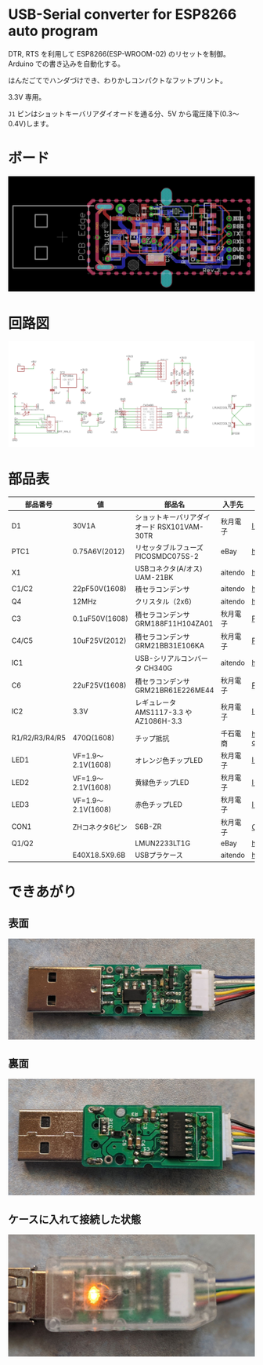 # USB-Serial converter for ESP8266 auto program

DTR, RTS を利用して ESP8266(ESP-WROOM-02) のリセットを制御。Arduino での書き込みを自動化する。

はんだごてでハンダづけでき、わりかしコンパクトなフットプリント。

3.3V 専用。

`J1` ピンはショットキーバリアダイオードを通る分、5V から電圧降下(0.3～0.4V)します。

# ボード

![brd](doc/ch340-brd.png)

# 回路図

![sch](doc/ch340-sch.png)

# 部品表

| 部品番号       | 値                 | 部品名                                      | 入手先   | 備考                                                             |
| -------------- | ------------------ | ------------------------------------------- | -------- | ---------------------------------------------------------------- |
| D1             | 30V1A              | ショットキーバリアダイオード RSX101VAM-30TR | 秋月電子 | [I-05951](http://akizukidenshi.com/catalog/g/gI-05951/)          |
| PTC1           | 0.75A6V(2012)      | リセッタブルフューズ PICOSMDC075S-2         | eBay     | https://www.ebay.com/itm/263051781459                            |
| X1             |                    | USBコネクタ(A/オス) UAM-21BK                | aitendo  | http://www.aitendo.com/product/16665                             |
| C1/C2          | 22pF50V(1608)      | 積セラコンデンサ                            | aitendo  | http://www.aitendo.com/product/6989                              |
| Q4             | 12MHz              | クリスタル（2x6）                           | aitendo  | http://www.aitendo.com/product/5028                              |
| C3             | 0.1uF50V(1608)     | 積セラコンデンサ GRM188F11H104ZA01          | 秋月電子 | [P-13374](http://akizukidenshi.com/catalog/g/gP-13374/)          |
| C4/C5          | 10uF25V(2012)      | 積セラコンデンサ GRM21BB31E106KA            | 秋月電子 | [P-13388](http://akizukidenshi.com/catalog/g/gP-13388/)          |
| IC1            |                    | USB-シリアルコンバータ CH340G               | aitendo  | http://www.aitendo.com/product/11576                             |
| C6             | 22uF25V(1608)            | 積セラコンデンサ GRM21BR61E226ME44          | 秋月電子 | [P-08240](http://akizukidenshi.com/catalog/g/gP-08240/) 47uF がいいかも [mouser](https://www.mouser.jp/Passive-Components/Capacitors/Ceramic-Capacitors/MLCCs-Multilayer-Ceramic-Capacitors/Multilayer-Ceramic-Capacitors-MLCC-SMD-SMT/_/N-bkrdv?P=1z0wrk9Z1yx4avtZ1yzmou5)        |
| IC2            | 3.3V               | レギュレータ AMS1117-3.3 や AZ1086H-3.3     | 秋月電子 | [I-02502](http://akizukidenshi.com/catalog/g/gI-02502/)          |
| R1/R2/R3/R4/R5 | 470Ω(1608)         | チップ抵抗                                  | 千石電商 | https://www.sengoku.co.jp/mod/sgk_cart/detail.php?code=EEHD-57GC |
| LED1           | VF=1.9～2.1V(1608) | オレンジ色チップLED                         | 秋月電子 | [I-06416](http://akizukidenshi.com/catalog/g/gI-06416/)          |
| LED2           | VF=1.9～2.1V(1608) | 黄緑色チップLED                             | 秋月電子 | [I-03980](http://akizukidenshi.com/catalog/g/gI-03980)           |
| LED3           | VF=1.9～2.1V(1608) | 赤色チップLED                               | 秋月電子 | [I-03978](http://akizukidenshi.com/catalog/g/gI-03978)           |
| CON1           | ZHコネクタ6ピン    | S6B-ZR                                      | 秋月電子 | [C-14164](http://akizukidenshi.com/catalog/g/gC-14164/) ワイヤ直付けでもよいと思います         |
| Q1/Q2          |                    | LMUN2233LT1G                                | eBay     | https://www.ebay.com/itm/262770111020                            |
|                | E40X18.5X9.6B      | USBプラケース                               | aitendo  | http://www.aitendo.com/product/16537                             |

# できあがり

## 表面

![front](doc/front.jpg)

## 裏面

![back](doc/back.jpg)

## ケースに入れて接続した状態

![done](doc/done.jpg)

